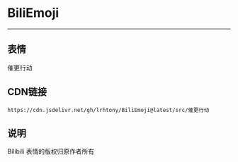 
# BiliEmoji
---
## 表情
催更行动
## CDN链接
```
https://cdn.jsdelivr.net/gh/lrhtony/BiliEmoji@latest/src/催更行动
```
## 说明
Bilibili 表情的版权归原作者所有
